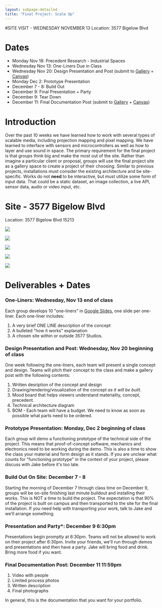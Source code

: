 ```yaml
---
layout: subpage-detailed
title: "Final Project: Scale Up"
---
```



#SITE VISIT - WEDNESDAY NOVEMBER 13
Location: 3577 Bigelow Blvd

# Dates 

- Monday Nov 18: Precedent Research - Industrial Spaces
- Wednesday Nov 13: One-Liners Due in Class
- Wednesday Nov 20: Design Presentation and Post (submit to [Gallery](http://ideate.xsead.cmu.edu/gallery/pools/final-project-design-presentation-f8fdf292-dfee-4deb-9743-cd5de91172a4) + [Canvas](https://canvas.cmu.edu/courses/11945/assignments/180406))
- Monday Dec 2: Prototype Presentation
- December 7 - 8: Build Out
- December 9: Final Presentation + Party 
- December 9: Tear Down
- December 11: Final Documentation Post (submit to [Gallery](http://ideate.xsead.cmu.edu/gallery/pools/rsma-final-project) + [Canvas](https://canvas.cmu.edu/courses/11945/assignments/180405))


# Introduction

Over the past 10 weeks we have learned how to work with several types of scalable media, including projection mapping and pixel mapping. We have learned to interface with sensors and microcontrollers as well as how to layer and use sound in space. 
The primary requirement for the final project is that groups think big and make the most out of the site. Rather than imagine a particular client or proposal, groups will use the final project site as a gallery space to create a project of their choosing. Similar to previous projects, installations must consider the existing architecture and be site-specific. Works do not **need** to be interactive, but must utilize some form of input data. That could be a static dataset, an image collection, a live API, sensor data, audio or video input, etc.

# Site - 3577 Bigelow Blvd
Location: 3577 Bigelow Blvd 15213

<img
src="{{site.baseurl}}/assets/3577_floor_plan.png" 
style="max-width: 600px;" 
/>


<img
src="{{site.baseurl}}/assets/3577-Space.jpg" 
style="max-width: 600px;" 
/>

<img
src="{{site.baseurl}}/assets/3577_long-2.jpg" 
style="max-width: 600px;" 
/>

<img
src="{{site.baseurl}}/assets/3577_exterior.jpg" 
style="max-width: 600px;" 
/>


<img
src="{{site.baseurl}}/assets/3577_height.jpg" 
style="max-width: 600px;" 
/>



# Deliverables + Dates

### **One-Liners**: Wednesday, Nov 13 end of class
Each group develops 10 "one-liners" in [Google Slides](https://www.google.com/slides/about/), one slide per one-liner. Each one-liner includes:
1. A very brief ONE LINE description of the concept
2. A bulleted "how it works" explanation
3. A chosen site within or outside 3577 Studios.

### **Design Presentation and Post**: Wednesday, Nov 20 beginning of class
One week following the one-liners, each team will present a single concept and design. Teams will pitch their concept to the class and make a gallery post with the following contents:
1. Written desription of the concept and design
2. Drawing/rendering/visualization of the concept _as it will be built_. 
3. Mood board that helps viewers understand materiality, concept, precedent.
4. Technical architecture diagram
5. BOM - Each team will have a budget. We need to know as soon as possible what parts need to be ordered.

### **Prototype Presentation**: Monday, Dec 2 beginning of class
Each group will demo a functioning prototype of the technical side of the project. This means that proof-of-concept software, mechanics and electronics need to be working during the demo. This is also a time to show the class your material and form design as it stands. If you are unclear what counts for "functioning prototype" in the context of your project, please discuss with Jake before it's too late.

### **Build Out On Site**: December 7 - 8
Starting the morning of December 7 through class time on December 9, groups will be on-site finishing last minute buildout and installing their works. This is NOT a time to build the project. The expectation is that 90% of the project is built on campus and then transported to the site for the final installation. If you need help with transporting your work, talk to Jake and we'll arrange something.

### **Presentation and Party***: December 9 6:30pm
Presentations begin promptly at 6:30pm. Teams will not be allowed to work on their project after 6:30pm. Invite your friends, we'll run through demos and presentations and then have a party. Jake will bring food and drink. Bring more food if you want.

### **Final Documentation Post**: December 11 11:59pm
1. Video with people
2. Limited process photos
3. Written description
4. Final photographs

In general, this is the documentation that you want for your portfolio.